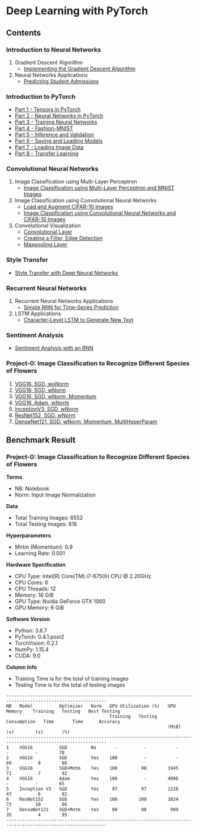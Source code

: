 # Deep Learning with PyTorch

## Contents

### Introduction to Neural Networks
1. Gradient Descent Algorithm
   - [Implementing the Gradient Descent Algorithm](https://github.com/ekaakurniawan/Deep-Learning-with-PyTorch/blob/master/intro-neural-networks/gradient-descent/GradientDescent.ipynb)
2. Neural Networks Applications
   - [Predicting Student Admissions](https://github.com/ekaakurniawan/Deep-Learning-with-PyTorch/blob/master/intro-neural-networks/student-admissions/StudentAdmissions.ipynb)

### Introduction to PyTorch
- [Part 1 - Tensors in PyTorch](https://github.com/ekaakurniawan/Deep-Learning-with-PyTorch/blob/master/intro-to-pytorch/Part%201%20-%20Tensors%20in%20PyTorch%20(Exercises).ipynb)
- [Part 2 - Neural Networks in PyTorch](https://github.com/ekaakurniawan/Deep-Learning-with-PyTorch/blob/master/intro-to-pytorch/Part%202%20-%20Neural%20Networks%20in%20PyTorch%20(Exercises).ipynb)
- [Part 3 - Training Neural Networks](https://github.com/ekaakurniawan/Deep-Learning-with-PyTorch/blob/master/intro-to-pytorch/Part%203%20-%20Training%20Neural%20Networks%20(Exercises).ipynb)
- [Part 4 - Fashion-MNIST](https://github.com/ekaakurniawan/Deep-Learning-with-PyTorch/blob/master/intro-to-pytorch/Part%204%20-%20Fashion-MNIST%20(Exercises).ipynb)
- [Part 5 - Inference and Validation](https://github.com/ekaakurniawan/Deep-Learning-with-PyTorch/blob/master/intro-to-pytorch/Part%205%20-%20Inference%20and%20Validation%20(Exercises).ipynb)
- [Part 6 - Saving and Loading Models](https://github.com/ekaakurniawan/Deep-Learning-with-PyTorch/blob/master/intro-to-pytorch/Part%206%20-%20Saving%20and%20Loading%20Models.ipynb)
- [Part 7 - Loading Image Data](https://github.com/ekaakurniawan/Deep-Learning-with-PyTorch/blob/master/intro-to-pytorch/Part%207%20-%20Loading%20Image%20Data%20(Exercises).ipynb)
- [Part 8 - Transfer Learning](https://github.com/ekaakurniawan/Deep-Learning-with-PyTorch/blob/master/intro-to-pytorch/Part%208%20-%20Transfer%20Learning%20(Exercises).ipynb)

### Convolutional Neural Networks
1. Image Classification using Multi-Layer Perceptron
   - [Image Classification using Multi-Layer Perceptron and MNIST Images](https://github.com/ekaakurniawan/Deep-Learning-with-PyTorch/blob/master/convolutional-neural-networks/mnist-mlp/mnist_mlp_exercise.ipynb)
2. Image Classification using Convolutional Neural Networks
   - [Load and Augment CIFAR-10 Images](https://github.com/ekaakurniawan/Deep-Learning-with-PyTorch/blob/master/convolutional-neural-networks/cifar-cnn/cifar10_cnn_augmentation.ipynb)
   - [Image Classification using Convolutional Neural Networks and CIFAR-10 Images](https://github.com/ekaakurniawan/Deep-Learning-with-PyTorch/blob/master/convolutional-neural-networks/cifar-cnn/model_augmented.pt)
3. Convolutional Visualization
   - [Convolutional Layer](https://github.com/ekaakurniawan/Deep-Learning-with-PyTorch/blob/master/convolutional-neural-networks/conv-visualization/conv_visualization.ipynb)
   - [Creating a Filter, Edge Detection](https://github.com/ekaakurniawan/Deep-Learning-with-PyTorch/blob/master/convolutional-neural-networks/conv-visualization/custom_filters.ipynb)
   - [Maxpooling Layer](https://github.com/ekaakurniawan/Deep-Learning-with-PyTorch/blob/master/convolutional-neural-networks/conv-visualization/maxpooling_visualization.ipynb)

### Style Transfer
- [Style Transfer with Deep Neural Networks](https://github.com/ekaakurniawan/Deep-Learning-with-PyTorch/blob/master/style-transfer/Style_Transfer_Exercise.ipynb)

### Recurrent Neural Networks
1. Recurrent Neural Networks Applications
   - [Simple RNN for Time-Series Prediction](https://github.com/ekaakurniawan/Deep-Learning-with-PyTorch/blob/master/recurrent-neural-networks/time-series/Simple_RNN.ipynb)
2. LSTM Applications
   - [Character-Level LSTM to Generate New Text](https://github.com/ekaakurniawan/Deep-Learning-with-PyTorch/blob/master/recurrent-neural-networks/char-rnn/Character_Level_RNN_Exercise.ipynb)

### Sentiment Analysis
- [Sentiment Analysis with an RNN](https://github.com/ekaakurniawan/Deep-Learning-with-PyTorch/blob/master/sentiment-rnn/Sentiment_RNN_Exercise.ipynb)

### Project-0: Image Classification to Recognize Different Species of Flowers
1. [VGG16, SGD, woNorm](https://github.com/ekaakurniawan/Deep-Learning-with-PyTorch/blob/master/project-0/1_vgg16_sgd_woNorm/Image%20Classifier%20Project.ipynb)
2. [VGG16, SGD, wNorm](https://github.com/ekaakurniawan/Deep-Learning-with-PyTorch/blob/master/project-0/2_vgg16_sgd_wNorm/Image%20Classifier%20Project.ipynb)
3. [VGG16, SGD, wNorm, Momentum](https://github.com/ekaakurniawan/Deep-Learning-with-PyTorch/blob/master/project-0/3_vgg16_sgd_wNorm_momentum/Image%20Classifier%20Project.ipynb)
4. [VGG16, Adam, wNorm](https://github.com/ekaakurniawan/Deep-Learning-with-PyTorch/blob/master/project-0/4_vgg16_adam_wNorm/Image%20Classifier%20Project.ipynb)
5. [InceptionV3, SGD, wNorm](https://github.com/ekaakurniawan/Deep-Learning-with-PyTorch/blob/master/project-0/5_inceptionV3_sgd_wNorm/Image%20Classifier%20Project.ipynb)
6. [ResNet152, SGD, wNorm](https://github.com/ekaakurniawan/Deep-Learning-with-PyTorch/blob/master/project-0/6_resnet152_sgd_wNorm/Image%20Classifier%20Project.ipynb)
7. [DenseNet121, SGD, wNorm, Momentum, MultiHyperParam](https://github.com/ekaakurniawan/Deep-Learning-with-PyTorch/blob/master/project-0/7_train_densenet121_sgd_wNorm_momentum_contGrad_predNoRand/Image%20Classifier%20Project.ipynb)


## Benchmark Result

### Project-0: Image Classification to Recognize Different Species of Flowers
__Terms__
 - NB: Notebook
 - Norm: Input Image Normalization

__Data__
 - Total Training Images: 6552
 - Total Testing Images: 818

__Hyperparameters__
 - Mntm (Momentum): 0.9
 - Learning Rate: 0.001
 
__Hardware Specification__
 - CPU Type: Intel(R) Core(TM) i7-8750H CPU @ 2.20GHz
 - CPU Cores: 6
 - CPU Threads: 12
 - Memory: 16 GiB
 - GPU Type: Nvidia GeForce GTX 1060
 - GPU Memory: 6 GiB
 
__Software Version__
 - Python: 3.6.7
 - PyTorch: 0.4.1.post2
 - TorchVision: 0.2.1
 - NumPy: 1.15.4
 - CUDA: 9.0

__Column Info__
  - Training Time is for the total of training images
  - Testing Time is for the total of testing images

```
------------------------------------------------------------------------------------------------------------
NB   Model          Optimizer   Norm   GPU Utilization (%)   GPU Memory    Training   Testing   Best Testing
                                       Training   Testing    Consumption   Time       Time      Accuracy
                                                             (MiB)         (s)        (s)       (%)
------------------------------------------------------------------------------------------------------------
1    VGG16          SGD         No       -          -           -           -          -        78
2    VGG16          SGD         Yes    100          -           -          69          8        88
3    VGG16          SGD+Mntm    Yes    100         98        1945          71          7        92
4    VGG16          Adam        Yes    100          -        4096           -          -        65
5    Inception V3   SGD         Yes     97         97        1228          47          6        82
6    ResNet152      SGD         Yes    100        100        1024          73         10        86
7    DenseNet121    SGD+Mntm    Yes     98         98         999          35          4        95
------------------------------------------------------------------------------------------------------------
```
